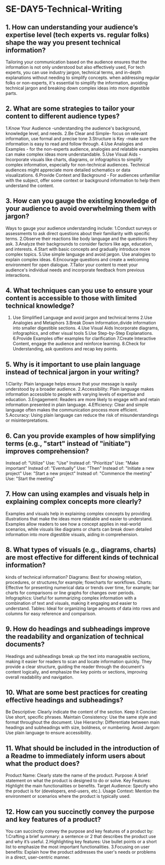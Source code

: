 # SE-DAY5-Technical-Writing
## 1. How can understanding your audience’s expertise level (tech experts vs. regular folks) shape the way you present technical information?
Tailoring your communication based on the audience ensures that the information is not only understood but also effectively used, For tech experts, you can use industry jargon, technical terms, and in-depth explanations without needing to simplify concepts. when addressing regular folks or non-experts, it's essential to simplify the information, avoiding technical jargon and breaking down complex ideas into more digestible parts. 

## 2. What are some strategies to tailor your content to different audience types?
1.Know Your Audience -understanding the audience's background, knowledge level, and needs.
2.Be Clear and Simple- focus on relevant information, use formal and precise tone
3.Structure is Key -make sure the information is easy to read and follow through.
4.Use Analogies and Examples - for the non-experts audience, analogies and relatable examples can make complex ideas more understandable.
5.Use Visual Aids - Incorporate visuals like charts, diagrams, or infographics to simplify complex information, especially for non-technical audiences. Technical audiences might appreciate more detailed schematics or data visualizations.
6.Provide Context and Background - For audiences unfamiliar with the subject, offer some context or background information to help them understand the content.

## 3. How can you gauge the existing knowledge of your audience to avoid overwhelming them with jargon?
Ways to gauge your audience understanding include:
1.Conduct surveys or assessments to ask direct questions about their familiarity with specific terms.
2.Observe their reactions like body language and the questions they ask.
3.Analyze their backgrounds to consider factors like age, education, and interests.
4.Start with basic concepts and gradually introduce more complex topics.
5.Use simple language and avoid jargon. Use analogies to explain complex ideas.
6.Encourage questions and create a welcoming environment for open dialogue.
7.Tailor your content to meet your audience's individual needs and incorporate feedback from previous interactions.

## 4. What techniques can you use to ensure your content is accessible to those with limited technical knowledge?
1. Use Simplified Language and avoid jargon and technical terms
2.Use Analogies and Metaphors
3.Break Down Information,divide information into smaller digestible sections. 
4.Use Visual Aids Incorporate diagrams, infographics, and other visual tools
5.Use Step-by-Step Explanations.
6.Provide Examples offer examples for clarification
7.Create Interactive Content, engage the audience and reinforce learning.
8.Check for Understanding, ask questions and recap key points.

## 5. Why is it important to use plain language instead of technical jargon in your writing?
1.Clarity: Plain language helps ensure that your message is easily understood by a broader audience. 
2.Accessibility: Plain language makes information accessible to people with varying levels of expertise and education.
3.Engagement: Readers are more likely to engage with and retain information presented in plain language. 
4.Efficiency: Clear and simple language often makes the communication process more efficient.
5.Accuracy: Using plain language can reduce the risk of misunderstandings or misinterpretations.

## 6. Can you provide examples of how simplifying terms (e.g., "start" instead of "initiate") improves comprehension?
Instead of: "Utilize" Use: "Use"
Instead of: "Prioritize" Use: "Make important"
Instead of: "Eventually" Use: "Then"
Instead of: "Initiate a new project" Use: "Start a new project"
Instead of: "Commence the meeting" Use: "Start the meeting"

## 7. How can using examples and visuals help in explaining complex concepts more clearly?
Examples and visuals help in explaining complex concepts by providing illustrations that make the ideas more relatable and easier to understand. Examples allow readers to see how a concept applies in real-world scenarios, while visuals like diagrams or charts can break down detailed information into more digestible visuals, aiding in comprehension.

## 8. What types of visuals (e.g., diagrams, charts) are most effective for different kinds of technical information?
kinds of technical information?
Diagrams: Best for showing relation, procedures, or structures,for example; flowcharts for workflows.
Charts: Effective for presenting numerical data or trends over time, for example;  bar charts for comparisons or line graphs for changes over periods.
Infographics: Useful for summarizing complex information with a combination of text and visuals, making it engaging and easier to understand.
Tables: Ideal for organizing large amounts of data into rows and columns for easy reference and comparison.

## 9. How do headings and subheadings improve the readability and organization of technical documents?
Headings and subheadings break up the text into manageable sections, making it easier for readers to scan and locate information quickly. They provide a clear structure, guiding the reader through the document's content logically, and emphasize the key points or sections, improving overall readability and navigation.

## 10. What are some best practices for creating effective headings and subheadings?
Be Descriptive: Clearly indicate the content of the section.
Keep it Concise: Use short, specific phrases.
Maintain Consistency: Use the same style and format throughout the document.
Use Hierarchy: Differentiate between main headings and subheadings with size, boldness, or numbering.
Avoid Jargon: Use plain language to ensure accessibility.

## 11. What should be included in the introduction of a Readme to immediately inform users about what the product does?
Product Name: Clearly state the name of the product.
Purpose: A brief statement on what the product is designed to do or solve.
Key Features: Highlight the main functionalities or benefits.
Target Audience: Specify who the product is for (developers, end-users, etc.).
Usage Context: Mention the environment or scenarios where the product is typically used.

## 12. How can you succinctly convey the purpose and key features of a product?
You can succinctly convey the purpose and key features of a product by:
1.Crafting a brief summary: a sentence or 2 that describes the product use and why it’s useful.
2.Highlighting key features: Use bullet points or a short list to emphasize the most important functionalities.
3.Focusing on user benefits: Explain how the product addresses the user's needs or problems in a direct, user-centric manner.



